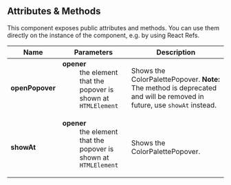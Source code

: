## Attributes & Methods

This component exposes public attributes and methods. You can use them directly on the instance of the component, e.g. by using React Refs.

| Name            | Parameters                                                                                                                                                   | Description                                                                                                                          |
| --------------- | ------------------------------------------------------------------------------------------------------------------------------------------------------------ | ------------------------------------------------------------------------------------------------------------------------------------ |
| **openPopover** | <dl><dt className="methodText">**opener**</dt><dd className="methodText">the element that the popover is shown at</dd><dd><code>HTMLElement</code></dd></dl> | Shows the ColorPalettePopover. <b>Note:</b> The method is deprecated and will be removed in future, use <code>showAt</code> instead. |
| **showAt**      | <dl><dt className="methodText">**opener**</dt><dd className="methodText">the element that the popover is shown at</dd><dd><code>HTMLElement</code></dd></dl> | Shows the ColorPalettePopover.                                                                                                       |

